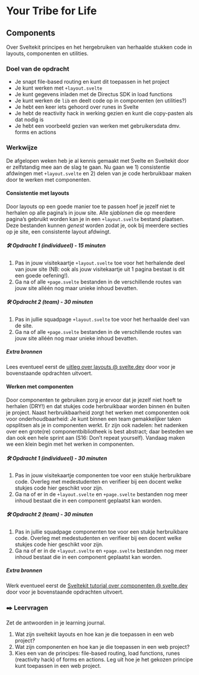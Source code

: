 # Your Tribe for Life

## Components

Over Sveltekit principes en het hergebruiken van herhaalde stukken code in layouts, componenten en utilities.

### Doel van de opdracht

- Je snapt file-based routing en kunt dit toepassen in het project
- Je kunt werken met `+layout.svelte`
- Je kunt gegevens inladen met de Directus SDK in load functions
- Je kunt werken de `lib` en deelt code op in componenten (en utilities?)
- Je hebt een keer iets gehoord over runes in Svelte
- Je hebt de reactivity hack in werking gezien en kunt die copy-pasten als dat nodig is
- Je hebt een voorbeeld gezien van werken met gebruikersdata dmv. forms en actions

### Werkwijze

De afgelopen weken heb je al kennis gemaakt met Svelte en Sveltekit door er zelfstandig mee aan de slag te gaan. Nu gaan we 1) consistentie afdwingen met `+layout.svelte` en 2) delen van je code herbruikbaar maken door te werken met componenten.

#### Consistentie met layouts

Door layouts op een goede manier toe te passen hoef je jezelf niet te herhalen op alle pagina’s in jouw site. Alle *sjablonen* die op meerdere pagina’s gebruikt worden kan je in een `+layout.svelte` bestand plaatsen. Deze bestanden kunnen *genest* worden zodat je, ook bij meerdere secties op je site, een consistente layout afdwingt.

##### 🛠️ Opdracht 1 (individueel) - 15 minuten
1. Pas in jouw visitekaartje `+layout.svelte` toe voor  het herhalende deel van jouw site (NB: ook als jouw visitekaartje uit 1 pagina bestaat is dit een goede oefening!).
2. Ga na of alle `+page.svelte` bestanden in de verschillende routes van jouw site alléén nog maar unieke inhoud bevatten.

##### 🛠️ Opdracht 2 (team) - 30 minuten
1. Pas in jullie squadpage `+layout.svelte` toe voor het herhaalde deel van de site.
2. Ga na of alle `+page.svelte` bestanden in de verschillende routes van jouw site alléén nog maar unieke inhoud bevatten.

##### Extra bronnen
Lees eventueel eerst de [uitleg over layouts @ svelte.dev](https://svelte.dev/docs/kit/routing#layout) door voor je bovenstaande opdrachten uitvoert.

#### Werken met componenten

Door componenten te gebruiken zorg je ervoor dat je jezelf niet hoeft te herhalen (DRY!) en dat stukjes code herbruikbaar worden binnen én buiten je project. Naast herbruikbaarheid zorgt het werken met componenten ook voor onderhoudbaarheid: Je kunt binnen een team gemakkelijker taken opsplitsen als je in componenten werkt. Er zijn ook nadelen: het nadenken over een grote(re) componentbibliotheek is best abstract; daar besteden we dan ook een hele sprint aan (S16: Don’t repeat yourself). Vandaag maken we een klein begin met het werken in componenten.

##### 🛠️ Opdracht 1 (individueel) - 30 minuten
1. Pas in jouw visitekaartje componenten toe voor een stukje herbruikbare code. Overleg met medestudenten en verifieer bij een docent welke stukjes code hier geschikt voor zijn.
2. Ga na of er in de `+layout.svelte` en `+page.svelte` bestanden nog meer inhoud bestaat die in een component geplaatst kan worden.

##### 🛠️ Opdracht 2 (team) - 30 minuten
1. Pas in jullie squadpage componenten toe voor een stukje herbruikbare code. Overleg met medestudenten en verifieer bij een docent welke stukjes code hier geschikt voor zijn.
2. Ga na of er in de `+layout.svelte` en `+page.svelte` bestanden nog meer inhoud bestaat die in een component geplaatst kan worden.

##### Extra bronnen
Werk eventueel eerst de [Sveltekit tutorial over componenten @ svelte.dev](https://svelte.dev/tutorial/svelte/your-first-component) door voor je bovenstaande opdrachten uitvoert.

### ✒️ Leervragen

Zet de antwoorden in je learning journal.
1. Wat zijn sveltekit layouts en hoe kan je die toepassen in een web project?
2. Wat zijn componenten en hoe kan je die toepassen in een web project?
3. Kies een van de principes: file-based routing,  load functions, runes (reactivity hack) of forms en actions. Leg uit hoe je het gekozen principe kunt toepassen in een web project.